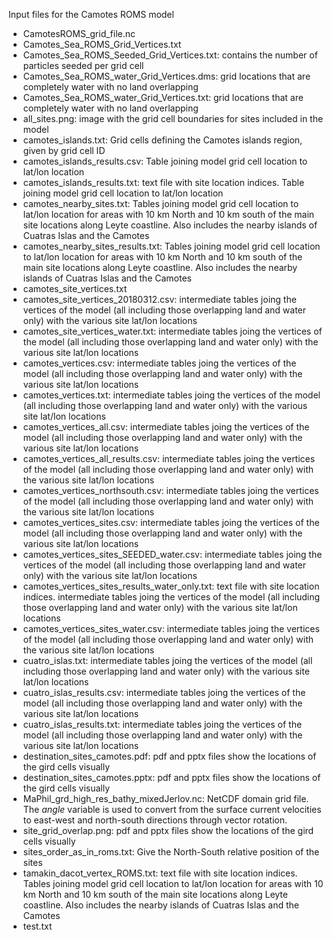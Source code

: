 Input files for the Camotes ROMS model

* CamotesROMS_grid_file.nc
* Camotes_Sea_ROMS_Grid_Vertices.txt
* Camotes_Sea_ROMS_Seeded_Grid_Vertices.txt: contains the number of particles seeded per grid cell
* Camotes_Sea_ROMS_water_Grid_Vertices.dms: grid locations that are completely water with no land overlapping
* Camotes_Sea_ROMS_water_Grid_Vertices.txt: grid locations that are completely water with no land overlapping
* all_sites.png: image with the grid cell boundaries for sites included in the model
* camotes_islands.txt: Grid cells defining the Camotes islands region, given by grid cell ID
* camotes_islands_results.csv: Table joining model grid cell location to lat/lon location
* camotes_islands_results.txt: text file with site location indices. Table joining model grid cell location to lat/lon location
* camotes_nearby_sites.txt: Tables joining model grid cell location to lat/lon location for areas with 10 km North and 10 km south of the main site locations along Leyte coastline. Also includes the nearby islands of Cuatras Islas and the Camotes
* camotes_nearby_sites_results.txt: Tables joining model grid cell location to lat/lon location for areas with 10 km North and 10 km south of the main site locations along Leyte coastline. Also includes the nearby islands of Cuatras Islas and the Camotes
* camotes_site_vertices.txt
* camotes_site_vertices_20180312.csv: intermediate tables joing the vertices of the model (all including those overlapping land and water only) with the various site lat/lon locations
* camotes_site_vertices_water.txt: intermediate tables joing the vertices of the model (all including those overlapping land and water only) with the various site lat/lon locations
* camotes_vertices.csv: intermediate tables joing the vertices of the model (all including those overlapping land and water only) with the various site lat/lon locations
* camotes_vertices.txt: intermediate tables joing the vertices of the model (all including those overlapping land and water only) with the various site lat/lon locations
* camotes_vertices_all.csv: intermediate tables joing the vertices of the model (all including those overlapping land and water only) with the various site lat/lon locations
* camotes_vertices_all_results.csv: intermediate tables joing the vertices of the model (all including those overlapping land and water only) with the various site lat/lon locations
* camotes_vertices_northsouth.csv: intermediate tables joing the vertices of the model (all including those overlapping land and water only) with the various site lat/lon locations
* camotes_vertices_sites.csv: intermediate tables joing the vertices of the model (all including those overlapping land and water only) with the various site lat/lon locations
* camotes_vertices_sites_SEEDED_water.csv: intermediate tables joing the vertices of the model (all including those overlapping land and water only) with the various site lat/lon locations
* camotes_vertices_sites_results_water_only.txt: text file with site location indices. intermediate tables joing the vertices of the model (all including those overlapping land and water only) with the various site lat/lon locations
* camotes_vertices_sites_water.csv: intermediate tables joing the vertices of the model (all including those overlapping land and water only) with the various site lat/lon locations
* cuatro_islas.txt: intermediate tables joing the vertices of the model (all including those overlapping land and water only) with the various site lat/lon locations
* cuatro_islas_results.csv: intermediate tables joing the vertices of the model (all including those overlapping land and water only) with the various site lat/lon locations
* cuatro_islas_results.txt: intermediate tables joing the vertices of the model (all including those overlapping land and water only) with the various site lat/lon locations
* destination_sites_camotes.pdf: pdf and pptx files show the locations of the gird cells visually
* destination_sites_camotes.pptx: pdf and pptx files show the locations of the gird cells visually
* MaPhil_grd_high_res_bathy_mixedJerlov.nc: NetCDF domain grid file. The _angle_ variable is used to convert from the surface current velocities to east-west and north-south directions through vector rotation.
* site_grid_overlap.png: pdf and pptx files show the locations of the gird cells visually
* sites_order_as_in_roms.txt: Give the North-South relative position of the sites
* tamakin_dacot_vertex_ROMS.txt: text file with site location indices. Tables joining model grid cell location to lat/lon location for areas with 10 km North and 10 km south of the main site locations along Leyte coastline. Also includes the nearby islands of Cuatras Islas and the Camotes
* test.txt
